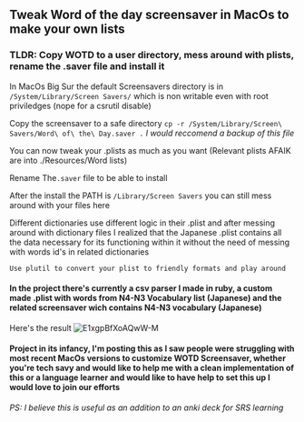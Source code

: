## Tweak Word of the day screensaver in MacOs to make your own lists

### TLDR: Copy WOTD to a user directory, mess around with plists, rename the .saver file and install it

In MacOs Big Sur the default Screensavers directory is in `/System/Library/Screen Savers/` which is non writable even with root priviledges (nope for a csrutil disable)

Copy the screensaver to a safe directory `cp -r /System/Library/Screen\ Savers/Word\ of\ the\ Day.saver .`
*I would reccomend a backup of this file*

You can now tweak your .plists as much as you want (Relevant plists AFAIK are into ./Resources/Word lists)

Rename The`.saver` file to be able to install

After the install the PATH is `/Library/Screen Savers` you can still mess around with your files here

Different dictionaries use different logic in their .plist and after messing around with dictionary files I realized that the Japanese .plist contains all the data necessary for its functioning within it without the need of messing with words id's in related dictionaries

`Use plutil to convert your plist to friendly formats and play around`

#### In the project there's currently a csv parser I made in ruby, a custom made .plist with words from N4-N3 Vocabulary list (Japanese) and the related screensaver wich contains N4-N3 vocabulary (Japanese)

Here's the result ![E1xgpBfXoAQwW-M](https://user-images.githubusercontent.com/50523188/120007580-584ab980-bfda-11eb-9301-3d94862f0b99.jpg)


#### Project in its infancy, I'm posting this as I saw people were struggling with most recent MacOs versions to customize WOTD Screensaver, whether you're tech savy and would like to help me with a clean implementation of this or a language learner and would like to have help to set this up I would love to join our efforts

*PS: I believe this is useful as an addition to an anki deck for SRS learning*
